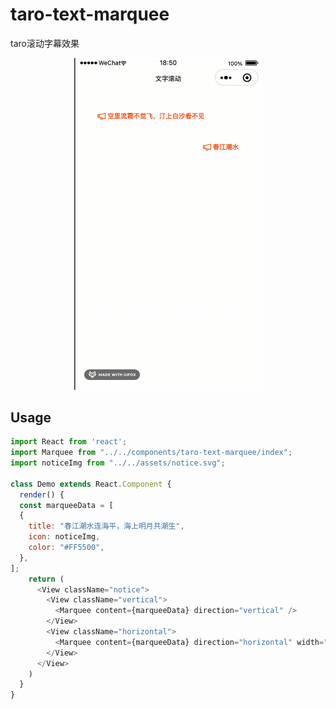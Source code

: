 # taro-text-marquee

taro滚动字幕效果

<p align="center">
    <img width="300" src="https://raw.githubusercontent.com/marsczen/taro-text-marquee/master/assets/img.gif">
</p>


## Usage

```js
import React from 'react';
import Marquee from "../../components/taro-text-marquee/index";
import noticeImg from "../../assets/notice.svg";

class Demo extends React.Component {
  render() {
  const marqueeData = [
  {
    title: "春江潮水连海平，海上明月共潮生",
    icon: noticeImg,
    color: "#FF5500",
  },
];
    return (
      <View className="notice">
        <View className="vertical">
          <Marquee content={marqueeData} direction="vertical" />
        </View>
        <View className="horizontal">
          <Marquee content={marqueeData} direction="horizontal" width="5000" />
        </View>
      </View>
    )
  }
}
```
